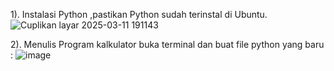 1). Instalasi Python ,pastikan Python sudah terinstal di Ubuntu.
    ![Cuplikan layar 2025-03-11 191143](https://github.com/user-attachments/assets/9af0c33f-8567-414e-80a1-bcc82d289294)

2). Menulis Program kalkulator buka terminal dan buat file python yang baru :
    ![image](https://github.com/user-attachments/assets/bc222e02-a686-4124-9e96-6cdb512a9762)


